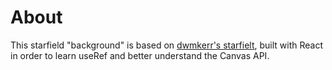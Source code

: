 # About

This starfield "background" is based on [dwmkerr's starfielt](https://github.com/dwmkerr/starfield), built with React in order to learn useRef and better understand the Canvas API.

